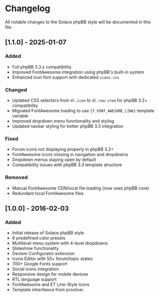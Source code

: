 # Changelog

All notable changes to the Solace phpBB style will be documented in this file.

## [1.1.0] - 2025-01-07

### Added
- Full phpBB 3.3.x compatibility
- Improved FontAwesome integration using phpBB's built-in system
- Enhanced icon font support with dedicated `icons.css`

### Changed
- Updated CSS selectors from `dl.icon` to `dl.row-item` for phpBB 3.2+ compatibility
- Migrated FontAwesome loading to use `{T_FONT_AWESOME_LINK}` template variable
- Improved dropdown menu functionality and styling
- Updated navbar styling for better phpBB 3.3 integration

### Fixed
- Forum icons not displaying properly in phpBB 3.2+
- FontAwesome icons missing in navigation and dropdowns
- Dropdown menus staying open by default
- Compatibility issues with phpBB 3.3 template structure

### Removed
- Manual FontAwesome CDN/local file loading (now uses phpBB core)
- Redundant local FontAwesome files

## [1.0.0] - 2016-02-03

### Added
- Initial release of Solace phpBB style
- 6 predefined color presets
- Multilevel menu system with 4-level dropdowns
- Slideshow functionality
- Devlom Configurator extension
- Icons Editor with 50+ forum/topic states
- 700+ Google Fonts support
- Social icons integration
- Responsive design for mobile devices
- RTL language support
- FontAwesome and ET Line-Style icons
- Template inheritance from prosilver